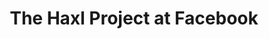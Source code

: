 ---
title: The Haxl Project at Facebook
url-video: http://www.infoq.com/presentations/haxl
authors:
- Simon Marlow
type: presentation
tags:
- applicative functors
- concurrency
- distributed computing
libraries:
- Haxl
doHaskell-type: video lecture
dohaskell-year: 2014
---
